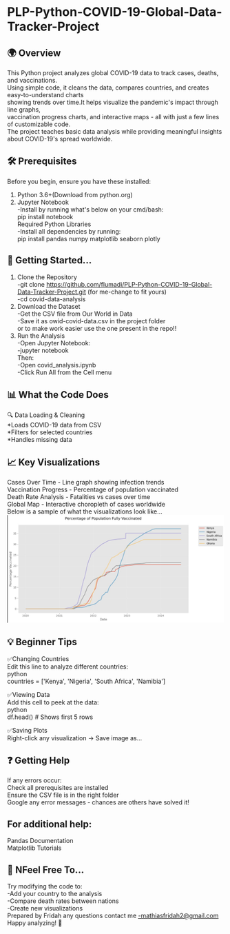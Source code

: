 # PLP-Python-COVID-19-Global-Data-Tracker-Project  
## 🌍 Overview  
This Python project analyzes global COVID-19 data to track cases, deaths, and vaccinations.   
Using simple code, it cleans the data, compares countries, and creates easy-to-understand charts  
showing trends over time.It helps visualize the pandemic's impact through line graphs,   
vaccination progress charts, and interactive maps - all with just a few lines of customizable code.   
The project teaches basic data analysis while providing meaningful insights about COVID-19's spread worldwide.   

## 🛠️ Prerequisites  
Before you begin, ensure you have these installed:  
1. Python 3.6+(Download from python.org)  
2. Jupyter Notebook   
   -Install by running what's below on your cmd/bash:  
      pip install notebook  
      Required Python Libraries  
   -Install all dependencies by running:  
      pip install pandas numpy matplotlib seaborn plotly  
   
## 📂 Getting Started...  
1. Clone the Repository  
     -git clone https://github.com/flumadi/PLP-Python-COVID-19-Global-Data-Tracker-Project.git (for me-change to fit yours)  
     -cd covid-data-analysis  
2. Download the Dataset  
     -Get the CSV file from Our World in Data  
     -Save it as owid-covid-data.csv in the project folder  
   or to make work easier use the one present in the repo!!  
3. Run the Analysis  
     -Open Jupyter Notebook:  
     -jupyter notebook  
    Then:  
     -Open covid_analysis.ipynb  
     -Click Run All from the Cell menu  

## 📊 What the Code Does  
🔍 Data Loading & Cleaning  
     *Loads COVID-19 data from CSV  
     *Filters for selected countries  
     *Handles missing data  

## 📈 Key Visualizations  
  Cases Over Time - Line graph showing infection trends  
  Vaccination Progress - Percentage of population vaccinated  
  Death Rate Analysis - Fatalities vs cases over time  
  Global Map - Interactive choropleth of cases worldwide  
Below is a sample of what the visualizations look like...
![Sample Image](sample-img.jpg)  
## 💡 Beginner Tips  
✅Changing Countries  
Edit this line to analyze different countries:  
python  
countries = ['Kenya', 'Nigeria', 'South Africa', 'Namibia']  

✅Viewing Data  
Add this cell to peek at the data:  
python  
df.head()  # Shows first 5 rows  

✅Saving Plots  
Right-click any visualization → Save image as...  

## ❓ Getting Help  
If any errors occur:  
  Check all prerequisites are installed  
  Ensure the CSV file is in the right folder  
  Google any error messages - chances are others have solved it!  
## For additional help:  
  Pandas Documentation  
  Matplotlib Tutorials  

## 🚀 NFeel Free To...   
  Try modifying the code to:  
    -Add your country to the analysis  
    -Compare death rates between nations  
    -Create new visualizations  
Prepared by Fridah any questions contact me -mathiasfridah2@gmail.com  
Happy analyzing! 🎉  

